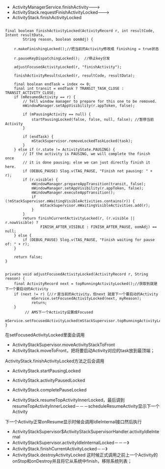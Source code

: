 



- ActivityManagerService.finishActivity--->
- ActivityStack.requestFinishActivityLocked--->
- ActivityStack.finishActivityLocked



```

final boolean finishActivityLocked(ActivityRecord r, int resultCode, Intent resultData,
        String reason, boolean oomAdj) {
 
    r.makeFinishingLocked();//把当前的Activity修改成 finishing = true状态
   
    r.pauseKeyDispatchingLocked();  //停止key分发

    adjustFocusedActivityLocked(r, "finishActivity");

    finishActivityResultsLocked(r, resultCode, resultData);

    final boolean endTask = index <= 0;
    final int transit = endTask ? TRANSIT_TASK_CLOSE : TRANSIT_ACTIVITY_CLOSE;
    if (mResumedActivity == r) {
        // Tell window manager to prepare for this one to be removed.
        mWindowManager.setAppVisibility(r.appToken, false);

        if (mPausingActivity == null) {
            startPausingLocked(false, false, null, false); //暂停当前Activity
        }

        if (endTask) {
            mStackSupervisor.removeLockedTaskLocked(task);
        }
    } else if (r.state != ActivityState.PAUSING) {
        // If the activity is PAUSING, we will complete the finish once
        // it is done pausing; else we can just directly finish it here.
        if (DEBUG_PAUSE) Slog.v(TAG_PAUSE, "Finish not pausing: " + r);
        if (r.visible) {
            mWindowManager.prepareAppTransition(transit, false);
            mWindowManager.setAppVisibility(r.appToken, false);
            mWindowManager.executeAppTransition();
            if (!mStackSupervisor.mWaitingVisibleActivities.contains(r)) {
                mStackSupervisor.mWaitingVisibleActivities.add(r);
            }
        }
        return finishCurrentActivityLocked(r, (r.visible || r.nowVisible) ?
                FINISH_AFTER_VISIBLE : FINISH_AFTER_PAUSE, oomAdj) == null;
    } else {
        if (DEBUG_PAUSE) Slog.v(TAG_PAUSE, "Finish waiting for pause of: " + r);
    }

    return false;
}
```



```

private void adjustFocusedActivityLocked(ActivityRecord r, String reason) {
    final ActivityRecord next = topRunningActivityLocked();//获取到就是下一个要启动的Activity
    if (next != r) {//ｒ是当前的Activity，但next 就是下一个要启动的Activity
            mService.setFocusedActivityLocked(next, myReason);
            return;
    }     
         // AMS下一个Activity设置成Focused
        mService.setFocusedActivityLocked(mStackSupervisor.topRunningActivityLocked()
}
```

在setFocusedActivityLocked里面会调用

- ActivityStackSupervisor.moveActivityStackToFront
- ActivityStack.moveToFront，把将要启动Activity对应的task放到最顶端；

ActivityStack.finishActivityLocked方法之后会调用

- ActivityStack.startPausingLocked

- ActivityStack.activityPausedLocked

- ActivityStack.completePauseLocked

- ActivityStack.resumeTopActivityInnerLocked，最后调到resumeTopActivityInnerLocked－－－scheduleResumeActivity显示下一个Activity

  

下一个Activity正常onResume显示时候会调用IdleInternal接口然后执行

- ActivityStackSupervisor$ActivityStackSupervisorHandler.activityIdleInternal
- ActivityStackSupervisor.activityIdleInternalLocked－－－》
- ActivityStack.finishCurrentActivityLocked－－》
- ActivityStack.destroyActivityLocked
  这时候正式调用之前上一个Activity的onStop和onDestroy并且将它从系统中finish，移除系统列表；